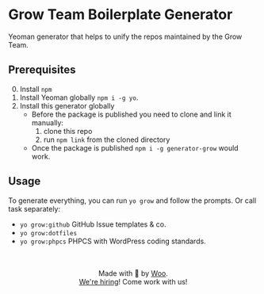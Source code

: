 # Grow Team Boilerplate Generator

Yeoman generator that helps to unify the repos maintained by the Grow Team.


## Prerequisites

0. Install `npm`
1. Install Yeoman globally `npm i -g yo`.
2. Install this generator globally
	- Before the package is published you need to clone and link it manually:
		1. clone this repo
		2. run `npm link` from the cloned directory
	- Once the package is published `npm i -g generator-grow` would work.


## Usage

To generate everything, you can run `yo grow` and follow the prompts.
Or call task separately:
- `yo grow:github` GitHub Issue templates & co.
- `yo grow:dotfiles`
- `yo grow:phpcs` PHPCS with WordPress coding standards.

<p align="center">
	<br/><br/>
	Made with 💜 by <a href="https://woo.com/">Woo</a>.<br/>
	<a href="https://woo.com/careers/">We're hiring</a>! Come work with us!
</p>
